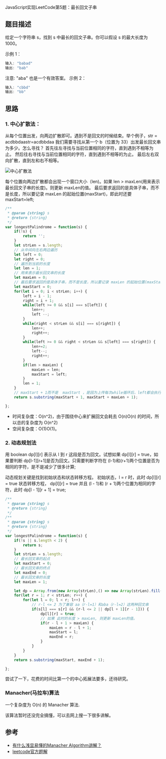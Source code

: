 

JavaScript实现LeetCode第5题：最长回文子串
## 题目描述

给定一个字符串 s，找到 s 中最长的回文子串。你可以假设 s 的最大长度为 1000。

示例 1：
```js
输入: "babad"
输出: "bab"
```
注意: "aba" 也是一个有效答案。
示例 2：
```js
输入: "cbbd"
输出: "bb"
```


## 思路

### 1. 中心扩散法：

从每个位置出发，向两边扩散即可。遇到不是回文的时候结束。举个例子，str = acdbbdaastr=acdbbdaa 我们需要寻找从第一个 b（位置为 33）出发最长回文串为多少。怎么寻找？
首先往左寻找与当前位置相同的字符，直到遇到不相等为止。
然后往右寻找与当前位置相同的字符，直到遇到不相等的为止。
最后左右双向扩散，直到左和右不相等。

![中心扩散法](https://pic.leetcode-cn.com/2f205fcd0493818129e8d3604b2d84d94678fda7708c0e9831f192e21abb1f34.png)

每个位置向两边扩散都会出现一个窗口大小（len)。如果 len > maxLen(用来表示最长回文子串的长度)。则更新 maxLen的值。
最后要求返回的是具体子串，而不是长度，所以要记录 maxLen 的起始位置(maxStart)，即此时还要 maxStart=left;

```js
/**
 * @param {string} s
 * @return {string}
 */
var longestPalindrome = function(s) {
    if(!s) {
        return '';
    }
    let strLen = s.length;
    // 从中间向左右两边遍历
    let left = 0;
    let right = 0;
    // 遍历到当前的长度
    let len = 1;
    // 用来表示最长回文串的长度
    let maxLen = 0;
    // 最后要求返回的是具体子串，而不是长度，所以要记录 maxLen 的起始位置(maxStart)
    let maxStart = 0;
    for(let i = 0; i < strLen; i++) {
        left = i - 1;
        right = i + 1;
        while(left >= 0 && s[i] === s[left]) {
            len++;
            left --;
        }
        while(right < strLen && s[i] === s[right]) {
            len++;
            right++;
        }
        while(left >= 0 && right < strLen && s[left] === s[right]) {
            len+=2;
            left--;
            right++;
        }
        if(len > maxLen) {
            maxLen = len;
            maxStart = left;
        }
        len = 1;
    }
    // maxStart + 1而不是  maxStart ，是因为上传每次while循环后，left都会执行 -- 操作
    return s.substring(maxStart + 1, maxStart + maxLen + 1);

};
```

- 时间复杂度：O(n^2)，由于围绕中心来扩展回文会耗去 O(n)O(n) 的时间，所以总的复杂度为 O(n^2)
- 空间复杂度：O(1)O(1)。

### 2. 动态规划法
用 boolean dp[l][r] 表示从 l 到 r 这段是否为回文。试想如果 dp[l][r] = true，如果要判断 dp[l-1][r+1]是否为回文。只需要判断字符在 (l-1)和(r+1)两个位置是否为相同的字符，是不是减少了很多计算;

动态规划关键是找到初始状态和状态转移方程。
初始状态，l = r 时，此时 dp[l][r] = true
状态转移方程， dp[l][r] = true 并且 (l - 1)和 (r + 1)两个位置为相同的字符，此时 dp[l - 1][r + 1] = true;

```js
/**
 * @param {string} s
 * @return {string}
 */
/**
 * @param {string} s
 * @return {string}
 */
var longestPalindrome = function(s) {
    if(!s || s.length < 2) {
        return s;
    }
    let strLen = s.length;
    // 最长回文串的起点
    let maxStart = 0;
    // 最长回文串的终点
    let maxEnd = 0;
    // 最长回文串的长度
    let maxLen = 1;

    let dp = Array.from(new Array(strLen),() => new Array(strLen).fill(false));
    for(let r = 1; r < strLen; r++) {
        for(let l = 0; l < r; l++) {
            // r-l <= 2 为了兼容 aa（r-l=1）和aba（r-l=2）这两种回文串
            if(s[l] === s[r] && (r-l <= 2 || dp[l + 1][r - 1])) {
                dp[l][r] = true;
                // 如果 此时的长度 > maxLen, 则更新 maxLen的值。
                if(r - l + 1 > maxLen) {
                    maxLen = r - l + 1;
                    maxStart = l;
                    maxEnd = r;
                }
            }
        }
    }
    return s.substring(maxStart, maxEnd + 1);

};
```
尝试了一下，花费的时间比第一个的中心拓展法要多，还待研究。

### Manacher(马拉车)算法

一个复杂度为 O(n) 的 Manacher 算法.

该算法暂时还没完全搞懂，可以去网上搜一下很多讲解。

## 参考
- [有什么浅显易懂的Manacher Algorithm讲解？](https://www.zhihu.com/question/37289584?sort=created)
- [leetcode官方题解](https://leetcode-cn.com/problems/longest-palindromic-substring/solution/5-zui-chang-hui-wen-zi-chuan-by-alexer-660/)


